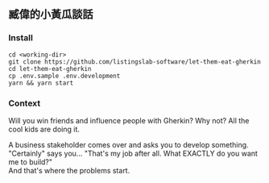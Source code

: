 
## 臧偉的小黃瓜談話

### Install

```
cd <working-dir>
git clone https://github.com/listingslab-software/let-them-eat-gherkin
cd let-them-eat-gherkin
cp .env.sample .env.development
yarn && yarn start
```

### Context

Will you win friends and influence people with Gherkin? Why not? 
All the cool kids are doing it.

A business stakeholder comes over and asks you to develop something.  
"Certainly" says you...  "That's my job after all. 
What EXACTLY do you want me to build?"  
And that's where the problems start.